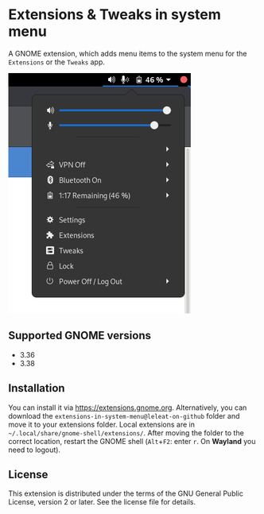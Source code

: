 # Extensions & Tweaks in system menu

A GNOME extension, which adds menu items to the system menu for the `Extensions` or the `Tweaks` app.

![Preview](preview.png)

## Supported GNOME versions

- 3.36
- 3.38

## Installation

You can install it via https://extensions.gnome.org. Alternatively, you can download the `extensions-in-system-menu@leleat-on-github` folder and move it to your extensions folder. Local extensions are in `~/.local/share/gnome-shell/extensions/`. After moving the folder to the correct location, restart the GNOME shell (`Alt`+`F2`: enter `r`. On **Wayland** you need to logout).

## License

This extension is distributed under the terms of the GNU General Public License, version 2 or later. See the license file for details.
